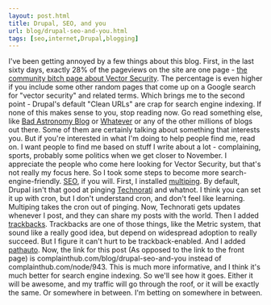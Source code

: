 ```yaml
---
layout: post.html
title: Drupal, SEO, and you
url: blog/drupal-seo-and-you.html
tags: [seo,internet,Drupal,blogging]
---
```

I've been getting annoyed by a few things about this blog. First, in the last sixty days, exactly 28% of the pageviews on the site are one page - [the community bitch page about Vector Security](/ch/480/). The percentage is even higher if you include some other random pages that come up on a Google search for "vector security" and related terms. Which brings me to the second point - Drupal's default "Clean URLs" are crap for search engine indexing. If none of this makes sense to you, stop reading now. Go read something else, like [Bad Astronomy Blog](http://www.badastronomy.com/bablog/) or [Whatever](http://scalzi.com/whatever/) or any of the other millions of blogs out there. Some of them are certainly talking about something that interests you. But if you're interested in what I'm doing to help people find me, read on. I want people to find me based on stuff I write about a lot - complaining, sports, probably some politics when we get closer to November. I appreciate the people who come here looking for Vector Security, but that's not really my focus here. So I took some steps to become more search-engine-friendly. [SEO](http://en.wikipedia.org/wiki/Search_engine_optimization), if you will. First, I installed [multiping](http://drupal.org/project/multiping). By default, Drupal isn't that good at pinging [Technorati](http://www.technorati.com) and whatnot. I think you can set it up with cron, but I don't understand cron, and don't feel like learning. Multiping takes the cron out of pinging. Now, Technorati gets updates whenever I post, and they can share my posts with the world. Then I added [trackbacks](http://drupal.org/project/trackback). Trackbacks are one of those things, like the Metric system, that sound like a really good idea, but depend on widespread adoption to really succeed. But I figure it can't hurt to be trackback-enabled. And I added [pathauto](http://drupal.org/project/pathauto). Now, the link for this post (As opposed to the link to the front page) is complainthub.com/blog/drupal-seo-and-you instead of complainthub.com/node/943. This is much more informative, and I think it's much better for search engine indexing. So we'll see how it goes. Either it will be awesome, and my traffic will go through the roof, or it will be exactly the same. Or somewhere in between. I'm betting on somewhere in between.
